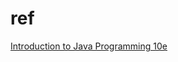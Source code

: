 # ref

[Introduction to Java Programming 10e](https://github.com/Nikhil-Vinay/E-Books/raw/master/Y.Daniel.Liang.-.Introduction.to.Java.Programming.Comprehensive.Version.10th.Edition.-.2014.pdf)
